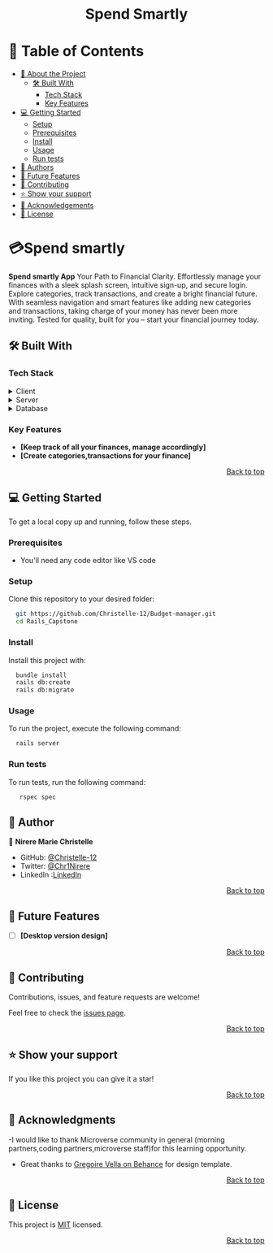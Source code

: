 <a name="readme-top"></a>

<div align="center">

  <h1><b>Spend Smartly</b></h1>

</div>

<!-- TABLE OF CONTENTS -->

# 📗 Table of Contents

- [📖 About the Project](#about-project)
  - [🛠 Built With](#built-with)
    - [Tech Stack](#tech-stack)
    - [Key Features](#key-features)
- [💻 Getting Started](#getting-started)
  - [Setup](#setup)
  - [Prerequisites](#prerequisites)
  - [Install](#install)
  - [Usage](#usage)
  - [Run tests](#run-tests)
- [👥 Authors](#authors)
- [🔭 Future Features](#future-features)
- [🤝 Contributing](#contributing)
- [⭐️ Show your support](#support)
- [🙏 Acknowledgements](#acknowledgements)
- [📝 License](#license)

<!-- PROJECT DESCRIPTION -->

# 💳Spend smartly <a name="about-project"></a>

**Spend smartly App** Your Path to Financial Clarity. Effortlessly manage your finances with a sleek splash screen, intuitive sign-up, and secure login. Explore categories, track transactions, and create a bright financial future. With seamless navigation and smart features like adding new categories and transactions, taking charge of your money has never been more inviting. Tested for quality, built for you – start your financial journey today.

## 🛠 Built With <a name="built-with"></a>

### Tech Stack <a name="tech-stack"></a>


<details>
  <summary>Client</summary>
  <ul>
    <li>Ruby on Rails</li>
  </ul>
</details>

<details>
  <summary>Server</summary>
  <ul>
    <li>localhost</li>
  </ul>
</details>

<details>
<summary>Database</summary>
  <ul>
    <li>PostgreSQL</li>
  </ul>
</details>

<!-- Features -->

### Key Features <a name="key-features"></a>

- **[Keep track of all your finances, manage accordingly]**
- **[Create categories,transactions for your finance]**

<p align="right"><a href="#readme-top">Back to top</a></p>

<!-- GETTING STARTED -->

## 💻 Getting Started <a name="getting-started"></a>

To get a local copy up and running, follow these steps.

### Prerequisites

- You'll need any code editor like VS code

### Setup

Clone this repository to your desired folder:

```sh
  git https://github.com/Christelle-12/Budget-manager.git
  cd Rails_Capstone
```

### Install

Install this project with:

```sh
  bundle install
  rails db:create
  rails db:migrate
```

### Usage

To run the project, execute the following command:

```sh
  rails server
```

### Run tests

To run tests, run the following command:

```sh
   rspec spec
```


## 👥 Author <a name="authors"></a>

👤 **Nirere Marie Christelle**

- GitHub: [@Christelle-12](https://github.com/Christelle-12)
- Twitter: [@Chr1Nirere](https://twitter.com/Chr1Nirere)
- LinkedIn :[LinkedIn](https://www.linkedin.com/in/nirere-marie-christelle-9b139823b/)

<p align="right"><a href="#readme-top">Back to top</a></p>

## 🔭 Future Features <a name="future-features"></a>

- [ ] **[Desktop version design]**

<p align="right"><a href="#readme-top">Back to top</a></p>

<!-- CONTRIBUTING -->

## 🤝 Contributing <a name="contributing"></a>

Contributions, issues, and feature requests are welcome!

Feel free to check the [issues page](https://github.com/Christelle-12/Budget-manager/issues).

<p align="right"><a href="#readme-top">Back to top</a></p>

<!-- SUPPORT -->

## ⭐️ Show your support <a name="support"></a>

If you like this project you can give it a star!

<p align="right"><a href="#readme-top">Back to top</a></p>

<!-- ACKNOWLEDGEMENTS -->

## 🙏 Acknowledgments <a name="acknowledgements"></a>

-I would like to thank Microverse community in general (morning partners,coding partners,microverse staff)for this learning opportunity.

- Great thanks to [Gregoire Vella on Behance](https://www.behance.net/gallery/19759151/Snapscan-iOs-design-and-branding?tracking_source=) for design template.

<p align="right"><a href="#readme-top">Back to top</a></p>

<!-- FAQ (optional) -->

## 📝 License <a name="license"></a>

This project is [MIT](./MIT.md) licensed.

<p align="right"><a href="#readme-top">Back to top</a></p>

